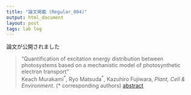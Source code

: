 ```yaml
---
title: "論文掲載 (Regular_004)"
output: html_document
layout: post
tags: lab log
---
```


論文が公開されました  

> “Quantification of excitation energy distribution between photosystems based on a mechanistic model of photosynthetic electron transport”  
> Keach Murakami<sup>\*</sup>, Ryo Matsuda<sup>\*</sup>, Kazuhiro Fujiwara, *Plant, Cell & Environment*. (\* corresponding authors) [abstract](http://onlinelibrary.wiley.com/wol1/doi/10.1111/pce.12986/abstract)
